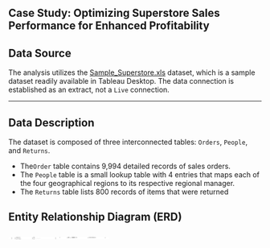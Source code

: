 <h2>Case Study: Optimizing Superstore Sales Performance for Enhanced Profitability</h2>

<h2> Data Source</h2>

The analysis utilizes the [Sample_Superstore.xls](https://github.com/LashawnFofung/Superstore-Sales-Performance/blob/main/Data/sample_superstore.xls) dataset, which is a sample dataset readily available in Tableau Desktop. The data connection is established as an extract, not a `Live` connection.

---
<h2>Data Description</h2>

The dataset is composed of three interconnected tables: `Orders`, `People`, and `Returns`.

  - The`Order` table contains 9,994 detailed records of sales orders.
  - The `People` table is a small lookup table with 4 entries that maps each of the four geographical regions to its respective regional manager.
  - The `Returns` table lists 800 records of items that were returned


<h2>Entity Relationship Diagram (ERD)</h2>

<img src="https://github.com/LashawnFofung/Superstore-Sales-Performance/blob/main/Images/Sample%20Superstore%20Dataset%20ERD.png"  width ="200" height="4" alt= "Sample Superstore Dataset ERD">

